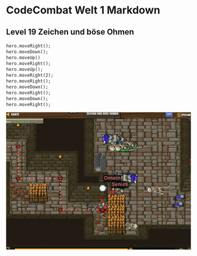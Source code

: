 # CodeCombat Welt 1 Markdown
## Level 19 Zeichen und böse Ohmen
```
hero.moveRight();
hero.moveDown();
hero.moveUp() 
hero.moveRight();
hero.moveUp();
hero.moveRight(2);
hero.moveRight();
hero.moveDown();
hero.moveRight();
hero.moveDown();
hero.moveRight();
```
![Alt text](image-21.png)